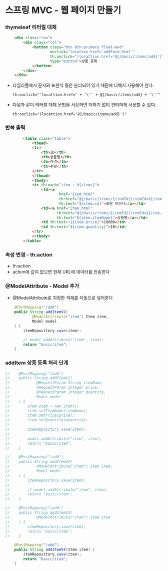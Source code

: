 # 스프링 MVC - 웹 페이지 만들기

###  thymeleaf 리터럴 대체

```html
    <div class="row">
        <div class="col">
            <button class="btn btn-primary float-end"
                    onclick="location.href='addForm.html'"
                    th:onclick="|locattion.href='@{/basic/items/add}'|"
                    type="button">상품 등록
            </button>
        </div>
    </div>
```

- 타임리플에서 문자와 표현식 등은 분리되어 있기 때문에 더해서 사용해야 한다.

  `th:onclick="'locattion.href=' + '\'' + @{/basic/items/add} + '\''"`

- 다음과 같이 리터럴 대체 문법을 사요하면 더하기 없이 편리하게 사용할 수 있다.

  `th:onclick="|locattion.href='@{/basic/items/add}'|"`



### 반복 출력

```html
        <table class="table">
            <thead>
            <tr>
                <th>ID</th>
                <th>상품명</th>
                <th>가격</th>
                <th>수량</th>
            </tr>
            </thead>
            <tbody>
            <tr th:each="item : ${items}">
                <td><a
                        href="item.html"
                        th:href="@{/basic/items/{itemId}(itemId=${item.id})}"
                        th:text="${item.id}">회원 아이디</a></td>
                <td><a href="item.html"
                       th:href="@{/basic/items/{itemId}(itemId=${item.id})}"
                       th:text="${item.itemName}">상품명</a></td>
                <td th:text="${item.price}">10000</td>
                <td th:text="${item.quantity}">10</td>
            </tr>
            </tbody>
        </table>
```



### 속성 변경 - th:action

- th:action
- action에 값이 없으면 현재 URL에 데이터를 전송한다 



### @ModelAttribute - Model  추가 

- @ModelAttribute로 지정한 객체를 자동으로 넣어준다  

```java
    @PostMapping("/add")
    public String addItemV2(
            @ModelAttribute("item") Item item,
            Model model
    ) {
        itemRepository.save(item);

        // model.addAttribute("item", item);
        return "basic/item";
    }
```



### addItem 상품 등록 처리 단계

```java
//    @PostMapping("/add")
//    public String addItemV1(
//            @RequestParam String itemName,
//            @RequestParam Integer price,
//            @RequestParam Integer quantity,
//            Model model
//    ) {
//        Item item = new Item();
//        item.setItemName(itemName);
//        item.setPrice(price);
//        item.setQuantity(quantity);
//
//        itemRepository.save(item);
//
//        model.addAttribute("item", item);
//        return "basic/item";
//    }

//    @PostMapping("/add")
//    public String addItemV2(
//            @ModelAttribute("item") Item item,
//            Model model
//    ) {
//        itemRepository.save(item);
//
//        // model.addAttribute("item", item);
//        return "basic/item";
//    }

//    @PostMapping("/add")
//    public String addItemV3(
//            @ModelAttribute("item") Item item
//    ) {
//        itemRepository.save(item);
//        return "basic/item";
//    }

    @PostMapping("/add")
    public String addItemV4(Item item) {
        itemRepository.save(item);
        return "basic/item";
    }
```

